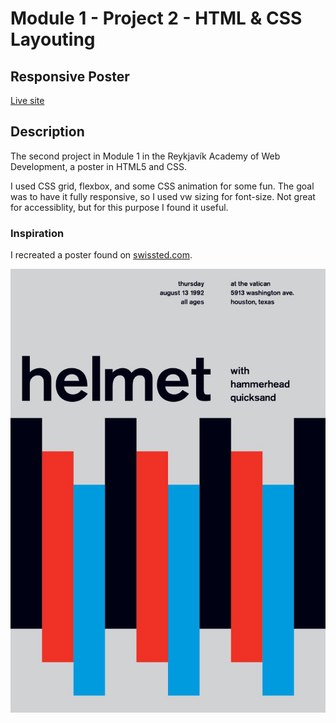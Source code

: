 # Module 1 - Project 2 - HTML & CSS Layouting

## Responsive Poster

[Live site](https://av-poster.netlify.app)

## Description

The second project in Module 1 in the Reykjavík Academy of Web Development, a poster in HTML5 and CSS. 

I used CSS grid, flexbox, and some CSS animation for some fun. The goal was to have it fully responsive, so I used vw sizing for font-size. Not great for accessiblity, but for this purpose I found it useful.

### Inspiration
 I recreated a poster found on [swissted.com](https://www.swissted.com/products/helmet-at-the-vatican-1992#&gid=1&pid=1).

![swissted helmet poster](image/helmet.jpeg)


